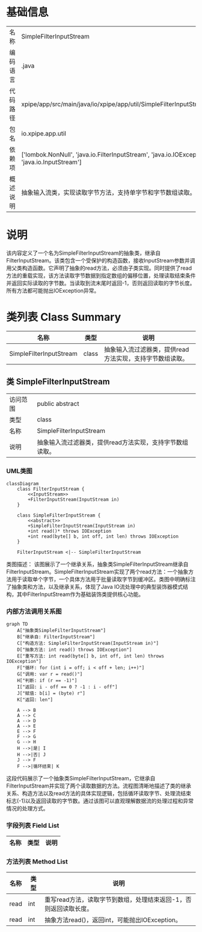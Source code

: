 # 基础信息

|      |      |
|------|------|
| 名称 | SimpleFilterInputStream |
| 编码语言 | .java |
| 代码路径 | xpipe/app/src/main/java/io/xpipe/app/util/SimpleFilterInputStream.java |
| 包名 | io.xpipe.app.util |
| 依赖项 | ['lombok.NonNull', 'java.io.FilterInputStream', 'java.io.IOException', 'java.io.InputStream'] |
| 概述说明 | 抽象输入流类，实现读取字节方法，支持单字节和字节数组读取。 |

# 说明

该内容定义了一个名为SimpleFilterInputStream的抽象类，继承自FilterInputStream。该类包含一个受保护的构造函数，接收InputStream参数并调用父类构造函数。它声明了抽象的read方法，必须由子类实现。同时提供了read方法的重载实现，该方法读取字节数据到指定数组的偏移位置，处理读取结束条件并返回实际读取的字节数。当读取到流末尾时返回-1，否则返回读取的字节长度。所有方法都可能抛出IOException异常。

# 类列表 Class Summary

| 名称   | 类型  | 说明 |
|-------|------|-------------|
| SimpleFilterInputStream | class | 抽象输入流过滤器类，提供read方法实现，支持字节数组读取。 |



## 类 SimpleFilterInputStream

|      |      |
|------|------|
| 访问范围 | public abstract |
| 类型 | class |
| 名称 | SimpleFilterInputStream |
| 说明 | 抽象输入流过滤器类，提供read方法实现，支持字节数组读取。 |


### UML类图

```mermaid
classDiagram
    class FilterInputStream {
        <<InputStream>>
        +FilterInputStream(InputStream in)
    }

    class SimpleFilterInputStream {
        <<abstract>>
        +SimpleFilterInputStream(InputStream in)
        +int read()* throws IOException
        +int read(byte[] b, int off, int len) throws IOException
    }

    FilterInputStream <|-- SimpleFilterInputStream
```

类图描述：
该图展示了一个继承关系，抽象类SimpleFilterInputStream继承自FilterInputStream。SimpleFilterInputStream实现了两个read方法：一个抽象方法用于读取单个字节，一个具体方法用于批量读取字节到缓冲区。类图中明确标注了抽象类和方法，以及继承关系，体现了Java IO流处理中的典型装饰器模式结构，其中FilterInputStream作为基础装饰类提供核心功能。


### 内部方法调用关系图

```mermaid
graph TD
    A["抽象类SimpleFilterInputStream"]
    B["继承自: FilterInputStream"]
    C["构造方法: SimpleFilterInputStream(InputStream in)"]
    D["抽象方法: int read() throws IOException"]
    E["重写方法: int read(byte[] b, int off, int len) throws IOException"]
    F["循环: for (int i = off; i < off + len; i++)"]
    G["调用: var r = read()"]
    H["判断: if (r == -1)"]
    I["返回: i - off == 0 ? -1 : i - off"]
    J["赋值: b[i] = (byte) r"]
    K["返回: len"]

    A --> B
    A --> C
    A --> D
    A --> E
    E --> F
    F --> G
    G --> H
    H -->|是| I
    H -->|否| J
    J --> F
    F -->|循环结束| K
```

这段代码展示了一个抽象类SimpleFilterInputStream，它继承自FilterInputStream并实现了两个读取数据的方法。流程图清晰地描述了类的继承关系、构造方法以及read方法的具体实现逻辑，包括循环读取字节、处理流结束标志(-1)以及返回读取的字节数。通过该图可以直观理解数据流的处理过程和异常情况的处理方式。

### 字段列表 Field List

| 名称  | 类型  | 说明 |
|-------|-------|------|

### 方法列表 Method List

| 名称  | 类型  | 说明 |
|-------|-------|------|
| read | int | 重写read方法，读取字节到数组，处理结束返回-1，否则返回读取长度。 |
| read | int | 抽象方法read()，返回int，可能抛出IOException。 |




